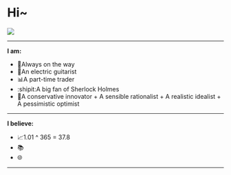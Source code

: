 # Hi~
![](https://giphy.com/gifs/JQ54sqhIDXohG/html5)
- -----------------------------------------------------------------------------------------------------
**I am:**

- 🚶Always on the way
- 🎸An electric guitarist
- 📊A part-time trader 
- :shipit:A big fan of Sherlock Holmes 
- 🤔A conservative innovator + A sensible rationalist + A realistic idealist + A pessimistic optimist 
- -----------------------------------------------------------------------------------------------------
**I believe:**

- 📈1.01 ^ 365 = 37.8 
- 📚
- 🌐
- -----------------------------------------------------------------------------------------------------
